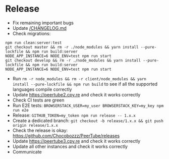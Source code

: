 # Release

 * Fix remaining important bugs
 * Update [/CHANGELOG.md](/CHANGELOG.md)
 * Check migrations:
```
npm run clean:server:test
git checkout master && rm -r ./node_modules && yarn install --pure-lockfile && npm run build:server
NODE_APP_INSTANCE=6 NODE_ENV=test npm run start
git checkout develop && rm -r ./node_modules && yarn install --pure-lockfile && npm run build:server
NODE_APP_INSTANCE=6 NODE_ENV=test npm run start
```
 * Run `rm -r node_modules && rm -r client/node_modules && yarn install --pure-lockfile && npm run build` to see if all the supported languages compile correctly
 * Update https://peertube2.cpy.re and check it works correctly
 * Check CI tests are green
 * Run E2E tests: `BROWSERSTACK_USER=my_user BROWSERSTACK_KEY=my_key npm run e2e`
 * Release: `GITHUB_TOKEN=my_token npm run release -- 1.x.x`
 * Create a dedicated branch: `git checkout -b release/1.x.x && git push origin release/1.x.x`
 * Check the release is okay: https://github.com/Chocobozzz/PeerTube/releases
 * Update https://peertube3.cpy.re and check it works correctly
 * Update all other instances and check it works correctly
 * Communicate
